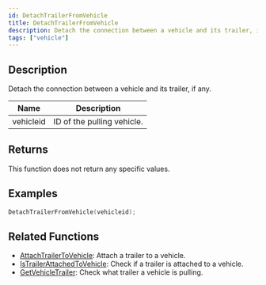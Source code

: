 ```yaml
---
id: DetachTrailerFromVehicle
title: DetachTrailerFromVehicle
description: Detach the connection between a vehicle and its trailer, if any.
tags: ["vehicle"]
---
```


## Description

Detach the connection between a vehicle and its trailer, if any.

| Name      | Description                |
| --------- | -------------------------- |
| vehicleid | ID of the pulling vehicle. |

## Returns

This function does not return any specific values.

## Examples

```c
DetachTrailerFromVehicle(vehicleid);
```

## Related Functions

- [AttachTrailerToVehicle](../../scripting/functions/AttachTrailerToVehicle.md): Attach a trailer to a vehicle.
- [IsTrailerAttachedToVehicle](../../scripting/functions/IsTrailerAttachedToVehicle.md): Check if a trailer is attached to a vehicle.
- [GetVehicleTrailer](../../scripting/functions/GetVehicleTrailer.md): Check what trailer a vehicle is pulling.
